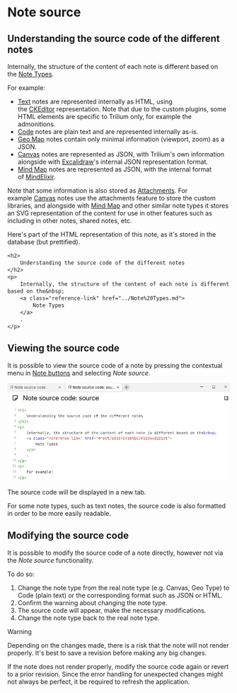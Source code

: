 # Note source
## Understanding the source code of the different notes

Internally, the structure of the content of each note is different based on the <a class="reference-link" href="../Note%20Types.md">Note Types</a>.

For example:

*   <a class="reference-link" href="../Note%20Types/Text.md">Text</a> notes are represented internally as HTML, using the <a class="reference-link" href="Technologies%20used/CKEditor.md">CKEditor</a> representation. Note that due to the custom plugins, some HTML elements are specific to Trilium only, for example the admonitions.
*   <a class="reference-link" href="../Note%20Types/Code.md">Code</a> notes are plain text and are represented internally as-is.
*   <a class="reference-link" href="../Basic%20Concepts%20and%20Features/Notes/Note%20List/Geo%20Map%20View.md">Geo Map</a> notes contain only minimal information (viewport, zoom) as a JSON.
*   <a class="reference-link" href="../Note%20Types/Canvas.md">Canvas</a> notes are represented as JSON, with Trilium's own information alongside with <a class="reference-link" href="Technologies%20used/Excalidraw.md">Excalidraw</a>'s internal JSON representation format.
*   <a class="reference-link" href="../Note%20Types/Mind%20Map.md">Mind Map</a> notes are represented as JSON, with the internal format of <a class="reference-link" href="Technologies%20used/MindElixir.md">MindElixir</a>.

Note that some information is also stored as <a class="reference-link" href="../Basic%20Concepts%20and%20Features/Notes/Attachments.md">Attachments</a>. For example <a class="reference-link" href="../Note%20Types/Canvas.md">Canvas</a> notes use the attachments feature to store the custom libraries, and alongside with <a class="reference-link" href="../Note%20Types/Mind%20Map.md">Mind Map</a> and other similar note types it stores an SVG representation of the content for use in other features such as including in other notes, shared notes, etc.

Here's part of the HTML representation of this note, as it's stored in the database (but prettified).

```
<h2>
	Understanding the source code of the different notes
</h2>
<p>
	Internally, the structure of the content of each note is different based on the&nbsp;
	<a class="reference-link" href="../Note%20Types.md">
		Note Types
	</a>
	.
</p>
```

## Viewing the source code

It is possible to view the source code of a note by pressing the contextual menu in <a class="reference-link" href="../Basic%20Concepts%20and%20Features/UI%20Elements/Note%20buttons.md">Note buttons</a> and selecting _Note source_.

![](Note%20source_image.png)

The source code will be displayed in a new tab.

For some note types, such as text notes, the source code is also formatted in order to be more easily readable.

## Modifying the source code

It is possible to modify the source code of a note directly, however not via the _Note source_ functionality. 

To do so:

1.  Change the note type from the real note type (e.g. Canvas, Geo Type) to Code (plain text) or the corresponding format such as JSON or HTML.
2.  Confirm the warning about changing the note type.
3.  The source code will appear, make the necessary modifications.
4.  Change the note type back to the real note type.

> [!WARNING]
> Depending on the changes made, there is a risk that the note will not render properly. It's best to save a revision before making any big changes.
> 
> If the note does not render properly, modify the source code again or revert to a prior revision. Since the error handling for unexpected changes might not always be perfect, it be required to refresh the application.